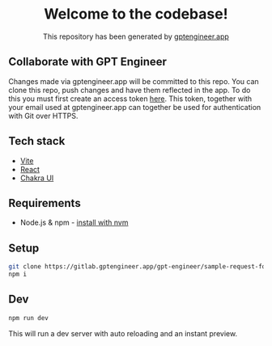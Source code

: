 <div align="center">

# Welcome to the codebase!

This repository has been generated by [gptengineer.app](https://gptengineer.app)

</div>

## Collaborate with GPT Engineer

Changes made via gptengineer.app will be committed to this repo. You can clone this repo, push changes and have them reflected in the app. To do this you must first create an access token [here](https://run.gptengineer.app/profile/settings). This token, together with your email used at gptengineer.app can together be used for authentication with Git over HTTPS.

## Tech stack

- [Vite](https://vitejs.dev/)
- [React](https://react.dev/)
- [Chakra UI](https://chakra-ui.com/)

## Requirements

- Node.js & npm - [install with nvm](https://github.com/nvm-sh/nvm#installing-and-updating)

## Setup

```sh
git clone https://gitlab.gptengineer.app/gpt-engineer/sample-request-form.git
npm i
```

## Dev

```sh
npm run dev
```

This will run a dev server with auto reloading and an instant preview.
